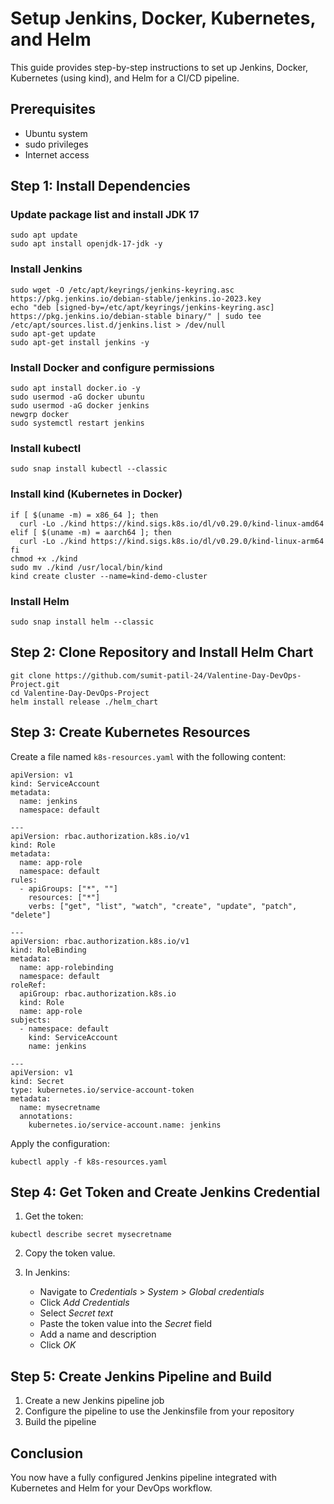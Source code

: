 # Setup Jenkins, Docker, Kubernetes, and Helm

This guide provides step-by-step instructions to set up Jenkins, Docker, Kubernetes (using kind), and Helm for a CI/CD pipeline.

## Prerequisites
- Ubuntu system
- sudo privileges
- Internet access

## Step 1: Install Dependencies

### Update package list and install JDK 17
```shell
sudo apt update
sudo apt install openjdk-17-jdk -y
```

### Install Jenkins
```shell
sudo wget -O /etc/apt/keyrings/jenkins-keyring.asc https://pkg.jenkins.io/debian-stable/jenkins.io-2023.key
echo "deb [signed-by=/etc/apt/keyrings/jenkins-keyring.asc] https://pkg.jenkins.io/debian-stable binary/" | sudo tee /etc/apt/sources.list.d/jenkins.list > /dev/null
sudo apt-get update
sudo apt-get install jenkins -y
```

### Install Docker and configure permissions
```shell
sudo apt install docker.io -y
sudo usermod -aG docker ubuntu
sudo usermod -aG docker jenkins
newgrp docker
sudo systemctl restart jenkins
```



### Install kubectl
```shell
sudo snap install kubectl --classic
```

### Install kind (Kubernetes in Docker)
```shell
if [ $(uname -m) = x86_64 ]; then
  curl -Lo ./kind https://kind.sigs.k8s.io/dl/v0.29.0/kind-linux-amd64
elif [ $(uname -m) = aarch64 ]; then
  curl -Lo ./kind https://kind.sigs.k8s.io/dl/v0.29.0/kind-linux-arm64
fi
chmod +x ./kind
sudo mv ./kind /usr/local/bin/kind
kind create cluster --name=kind-demo-cluster
```

### Install Helm
```shell
sudo snap install helm --classic
```


## Step 2: Clone Repository and Install Helm Chart
```shell
git clone https://github.com/sumit-patil-24/Valentine-Day-DevOps-Project.git
cd Valentine-Day-DevOps-Project
helm install release ./helm_chart
```


## Step 3: Create Kubernetes Resources

Create a file named `k8s-resources.yaml` with the following content:

```shell
apiVersion: v1
kind: ServiceAccount
metadata:
  name: jenkins
  namespace: default

---
apiVersion: rbac.authorization.k8s.io/v1
kind: Role
metadata:
  name: app-role
  namespace: default
rules:
  - apiGroups: ["*", ""]
    resources: ["*"]
    verbs: ["get", "list", "watch", "create", "update", "patch", "delete"]

---
apiVersion: rbac.authorization.k8s.io/v1
kind: RoleBinding
metadata:
  name: app-rolebinding
  namespace: default
roleRef:
  apiGroup: rbac.authorization.k8s.io
  kind: Role
  name: app-role
subjects:
  - namespace: default
    kind: ServiceAccount
    name: jenkins

---
apiVersion: v1
kind: Secret
type: kubernetes.io/service-account-token
metadata:
  name: mysecretname
  annotations:
    kubernetes.io/service-account.name: jenkins
```

Apply the configuration:
```shell
kubectl apply -f k8s-resources.yaml
```


## Step 4: Get Token and Create Jenkins Credential

1. Get the token:
```shell
kubectl describe secret mysecretname
```


2. Copy the token value.

3. In Jenkins:
   - Navigate to *Credentials* > *System* > *Global credentials*
   - Click *Add Credentials*
   - Select *Secret text*
   - Paste the token value into the *Secret* field
   - Add a name and description
   - Click *OK*

## Step 5: Create Jenkins Pipeline and Build

1. Create a new Jenkins pipeline job
2. Configure the pipeline to use the Jenkinsfile from your repository
3. Build the pipeline

## Conclusion
You now have a fully configured Jenkins pipeline integrated with Kubernetes and Helm for your DevOps workflow.

